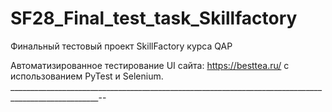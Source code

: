 # SF28_Final_test_task_Skillfactory
Финальный тестовый проект SkillFactory курса QAP

Автоматизированное тестирование UI сайта: https://besttea.ru/ с использованием PyTest и Selenium.
____________________________________________________________________________________________________--


